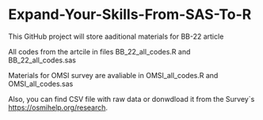 # Expand-Your-Skills-From-SAS-To-R
This GitHub project will store aaditional materials for BB-22 article

All codes from the artcile in files BB_22_all_codes.R and BB_22_all_codes.sas

Materials for OMSI survey are avaliable in OMSI_all_codes.R and OMSI_all_codes.sas

Also, you can find CSV file with raw data or donwdload it from the Survey`s https://osmihelp.org/research.





